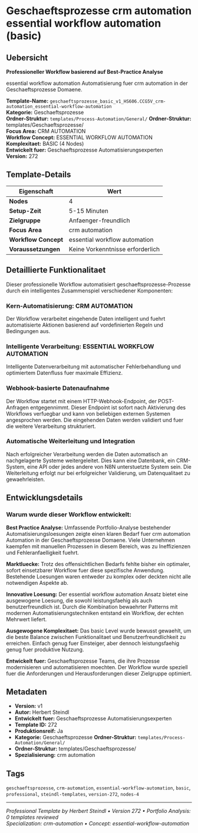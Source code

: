 # Geschaeftsprozesse crm automation essential workflow automation (basic)

## Uebersicht

**Professioneller Workflow basierend auf Best-Practice Analyse**

essential workflow automation Automatisierung fuer crm automation in der Geschaeftsprozesse Domaene.

**Template-Name:** `geschaeftsprozesse_basic_v1_HS606.CCG5V_crm-automation_essential-workflow-automation`  
**Kategorie:** Geschaeftsprozesse  
**Ordner-Struktur:** `templates/Process-Automation/General/`
**Ordner-Struktur:** templates/Geschaeftsprozesse/  
**Focus Area:** CRM AUTOMATION  
**Workflow Concept:** ESSENTIAL WORKFLOW AUTOMATION  
**Komplexitaet:** BASIC (4 Nodes)  
**Entwickelt fuer:** Geschaeftsprozesse Automatisierungsexperten  
**Version:** 272

## Template-Details

| **Eigenschaft** | **Wert** |
|------------------|----------|
| **Nodes** | 4 |
| **Setup-Zeit** | 5-15 Minuten |
| **Zielgruppe** | Anfaenger-freundlich |
| **Focus Area** | crm automation |
| **Workflow Concept** | essential workflow automation |
| **Voraussetzungen** | Keine Vorkenntnisse erforderlich |

## Detaillierte Funktionalitaet

Dieser professionelle Workflow automatisiert geschaeftsprozesse-Prozesse durch ein intelligentes Zusammenspiel verschiedener Komponenten:

### Kern-Automatisierung: CRM AUTOMATION
Der Workflow verarbeitet eingehende Daten intelligent und fuehrt automatisierte Aktionen basierend auf vordefinierten Regeln und Bedingungen aus.

### Intelligente Verarbeitung: ESSENTIAL WORKFLOW AUTOMATION
Intelligente Datenverarbeitung mit automatischer Fehlerbehandlung und optimiertem Datenfluss fuer maximale Effizienz.

### Webhook-basierte Datenaufnahme
Der Workflow startet mit einem HTTP-Webhook-Endpoint, der POST-Anfragen entgegennimmt. Dieser Endpoint ist sofort nach Aktivierung des Workflows verfuegbar und kann von beliebigen externen Systemen angesprochen werden. Die eingehenden Daten werden validiert und fuer die weitere Verarbeitung strukturiert.

### Automatische Weiterleitung und Integration
Nach erfolgreicher Verarbeitung werden die Daten automatisch an nachgelagerte Systeme weitergeleitet. Dies kann eine Datenbank, ein CRM-System, eine API oder jedes andere von N8N unterstuetzte System sein. Die Weiterleitung erfolgt nur bei erfolgreicher Validierung, um Datenqualitaet zu gewaehrleisten.





## Entwicklungsdetails

### Warum wurde dieser Workflow entwickelt:

**Best Practice Analyse:** Umfassende Portfolio-Analyse bestehender Automatisierungsloesungen zeigte einen klaren Bedarf fuer crm automation Automation in der Geschaeftsprozesse Domaene. Viele Unternehmen kaempfen mit manuellen Prozessen in diesem Bereich, was zu Ineffizienzen und Fehleranfaelligkeit fuehrt.

**Marktluecke:** Trotz des offensichtlichen Bedarfs fehlte bisher ein optimaler, sofort einsetzbarer Workflow fuer diese spezifische Anwendung. Bestehende Loesungen waren entweder zu komplex oder deckten nicht alle notwendigen Aspekte ab.

**Innovative Loesung:** Der essential workflow automation Ansatz bietet eine ausgewogene Loesung, die sowohl leistungsfaehig als auch benutzerfreundlich ist. Durch die Kombination bewaehrter Patterns mit modernen Automatisierungstechniken entstand ein Workflow, der echten Mehrwert liefert.

**Ausgewogene Komplexitaet:** Das basic Level wurde bewusst gewaehlt, um die beste Balance zwischen Funktionalitaet und Benutzerfreundlichkeit zu erreichen. Einfach genug fuer Einsteiger, aber dennoch leistungsfaehig genug fuer produktive Nutzung.

**Entwickelt fuer:** Geschaeftsprozesse Teams, die ihre Prozesse modernisieren und automatisieren moechten. Der Workflow wurde speziell fuer die Anforderungen und Herausforderungen dieser Zielgruppe optimiert.

## Metadaten

- **Version:** v1
- **Autor:** Herbert Steindl
- **Entwickelt fuer:** Geschaeftsprozesse Automatisierungsexperten
- **Template ID:** 272
- **Produktionsreif:** Ja
- **Kategorie:** Geschaeftsprozesse
**Ordner-Struktur:** `templates/Process-Automation/General/`
- **Ordner-Struktur:** templates/Geschaeftsprozesse/
- **Spezialisierung:** crm automation

## Tags

`geschaeftsprozesse`, `crm-automation`, `essential-workflow-automation`, `basic`, `professional`, `steindl-templates`, `version-272`, `nodes-4`

---

*Professional Template by Herbert Steindl • Version 272 • Portfolio Analysis: 0 templates reviewed*  
*Specialization: crm-automation • Concept: essential-workflow-automation*